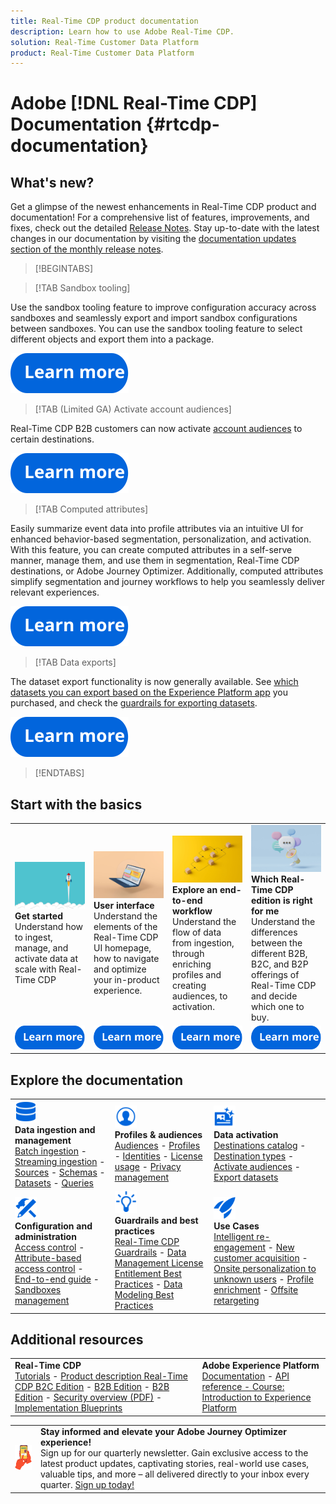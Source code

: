 ```yaml
---
title: Real-Time CDP product documentation
description: Learn how to use Adobe Real-Time CDP.
solution: Real-Time Customer Data Platform
product: Real-Time Customer Data Platform
---
```

# Adobe [!DNL Real-Time CDP] Documentation {#rtcdp-documentation}

## What's new?

Get a glimpse of the newest enhancements in Real-Time CDP product and documentation! For a comprehensive list of features, improvements, and fixes, check out the detailed [Release Notes](/help/release-notes/latest/latest.md). Stay up-to-date with the latest changes in our documentation by visiting the [documentation updates section of the monthly release notes](/help/release-notes/latest/latest.md#documentation-updates).

>[!BEGINTABS]

>[!TAB Sandbox tooling]

Use the sandbox tooling feature to improve configuration accuracy across sandboxes and seamlessly export and import sandbox configurations between sandboxes. You can use the sandbox tooling feature to select different objects and export them into a package.

[![image](assets/do-not-localize/learn-more-button.svg)](/help/sandboxes/ui/sandbox-tooling.md)

>[!TAB (Limited GA) Activate account audiences] 

Real-Time CDP B2B customers can now activate [account audiences](/help/segmentation/ui/account-audiences.md) to certain destinations. 

[![image](assets/do-not-localize/learn-more-button.svg)](/help/destinations/ui/activate-account-audiences.md)

>[!TAB Computed attributes] 

Easily summarize event data into profile attributes via an intuitive UI for enhanced behavior-based segmentation, personalization, and activation. With this feature, you can create computed attributes in a self-serve manner, manage them, and use them in segmentation, Real-Time CDP destinations, or Adobe Journey Optimizer. Additionally, computed attributes simplify segmentation and journey workflows to help you seamlessly deliver relevant experiences.

[![image](assets/do-not-localize/learn-more-button.svg)](/help/profile/computed-attributes/overview.md)

>[!TAB Data exports] 

The dataset export functionality is now generally available. See [which datasets you can export based on the Experience Platform app](../destinations/ui/export-datasets.md#datasets-to-export) you purchased, and check the [guardrails for exporting datasets](/help/destinations/guardrails.md#dataset-exports).

[![image](assets/do-not-localize/learn-more-button.svg)](../destinations/ui/export-datasets.md)

>[!ENDTABS]

## Start with the basics

<table style="table-layout:fixed">
  <tr style="border: 0;">
    <td>
    <a href="/help/rtcdp/get-started.md"><img src="assets/do-not-localize/start-quick.png"></a>
    <div><strong>Get started</strong><br/>Understand how to ingest, manage, and activate data at scale with Real-Time CDP</div>
    </td>
    <td>
    <a href="/help/landing/ui-guide.md"><img src="assets/do-not-localize/start-interface.jpeg"></a>
    <div><strong>User interface</strong><br/>Understand the elements of the Real-Time CDP UI homepage, how to navigate and optimize your in-product experience.</div>
    </td>
    <td>
    <a href="/help/landing/end-to-end-tutorial.md"><img src="assets/do-not-localize/start-journey.jpeg"></a>
    <div><strong>Explore an end-to-end workflow</strong><br/>Understand the flow of data from ingestion, through enriching profiles and creating audiences, to activation.
    </div>
    </td>
    <td>
    <a href="/help/rtcdp/overview.md#rtcdp-editions"><img src="assets/do-not-localize/start-campaign.jpeg"></a>
    <div><strong>Which Real-Time CDP edition is right for me</strong><br/>Understand the differences between the different B2B, B2C, and B2P offerings of Real-Time CDP and decide which one to buy.</div>
    </td>
  </tr>
  <tr style="border: 0;">
    <td align="center"><a href="/help/rtcdp/overview.md"><img src="assets/do-not-localize/learn-more-button.svg"></a></td>
    <td align="center"><a href="/help/rtcdp/home-page-dashboards.md"><img src="assets/do-not-localize/learn-more-button.svg"></a></td>
    <td align="center"><a href="/help/landing/end-to-end-tutorial.md"><img src="assets/do-not-localize/learn-more-button.svg"></a></td>
    <td align="center"><a href="/help/rtcdp/overview.md#rtcdp-editions"><img src="assets/do-not-localize/learn-more-button.svg"></a></td>
    </tr>
</table>

## Explore the documentation

<table style="table-layout:auto">
  <tr style="border: 0;">
    <td>
      <img src="assets/do-not-localize/icon-data.svg" width="35px"><br/>
      <strong>Data ingestion and management</strong><br/><a href="/help/ingestion/batch-ingestion/overview.md">Batch ingestion</a> - <a href="/help/ingestion/streaming-ingestion/overview.md">Streaming ingestion</a> - <a href="/help/sources/home.md">Sources</a> - <a href="/help/xdm/schema/composition.md">Schemas</a> - <a href="/help/catalog/datasets/overview.md">Datasets</a> - <a href="/help/query-service/home.md">Queries</a>
    </td>
    <td>
      <img src="assets/do-not-localize/icon_profile-audience.svg" width="35px"><br/>
      <strong>Profiles & audiences</strong><br/><a href="/help/segmentation/home.md">Audiences</a> - <a href="/help/profile/home.md">Profiles</a> - <a href="/help/identity-service/home.md">Identities</a> - <a href="/help/dashboards/guides/license-usage.md">License usage</a> - <a href="/help/privacy-service/home.md">Privacy management</a>
    </td>
    <td>
      <img src="assets/do-not-localize/icon-content.svg" width="35px"><br/>
      <strong>Data activation</strong><br/><a href="/help/destinations/catalog/overview.md">Destinations catalog</a> - <a href="/help/destinations/destination-types.md">Destination types</a> - <a href="/help/destinations/ui/activation-overview.md">Activate audiences</a>  - <a href="/help/destinations/ui/export-datasets.md">Export datasets</a>
    </td>
  </tr>
  <tr style="border: 0;">
    <td>
      <img src="assets/do-not-localize/icon-configure.svg" width="35px"><br/>
      <strong>Configuration and administration</strong><br/><a href="/help/access-control/home.md">Access control</a> - <a href="/help/access-control/abac/overview.md">Attribute-based access control</a> - <a href="/help/access-control/abac/end-to-end-guide.md">End-to-end guide</a> - <a href="/help/sandboxes/home.md">Sandboxes management</a> 
    </td>
    <td>
      <img src="assets/do-not-localize/icon-learn.svg" width="35px"><br/>
      <strong>Guardrails and best practices</strong><br/><a href="/help/rtcdp/guardrails/overview.md">Real-Time CDP Guardrails</a> - <a href="/help/landing/license-usage-and-guardrails/data-management-best-practices.md">Data Management License Entitlement Best Practices</a> - <a href="/help/xdm/schema/best-practices.md">Data Modeling Best Practices</a> 
    </td>
    <td>
      <img src="assets/do-not-localize/icon-quick-start.svg" width="35px"><br/>
      <strong>Use Cases</strong><br/><a href="/help/rtcdp/use-case-guides/intelligent-re-engagement/intelligent-re-engagement.md">Intelligent re-engagement</a> - <a href="/help/rtcdp/partner-data/prospecting.md">New customer acquisition</a> - <a href="/help/rtcdp/partner-data/onsite-personalization.md">Onsite personalization to unknown users</a> - <a href="/help/rtcdp/partner-data/supplement-first-party-profiles.md">Profile enrichment</a> - <a href="/help/rtcdp/partner-data/offsite-retargeting.md">Offsite retargeting</a>
    </td>
  </tr>
</table> 

## Additional resources

<table style="table-layout:fixed"><tr style="border: 0;">
<td><strong>Real-Time CDP</strong><br/>
<a href="https://experienceleague.adobe.com/docs/platform-learn/tutorials/overview.html?lang=en" target="_blank">Tutorials</a> - <a href="https://helpx.adobe.com/legal/product-descriptions/real-time-customer-data-platform-b2c-edition-prime-and-ultimate-packages.html" target="_blank">Product description Real-Time CDP B2C Edition</a> - <a href="https://helpx.adobe.com/legal/product-descriptions/real-time-customer-data-platform-b2c-edition-prime-and-ultimate-packages.html" target="_blank">B2B Edition</a> - <a href="https://helpx.adobe.com/legal/product-descriptions/real-time-customer-data-platform-b2c-edition-prime-and-ultimate-packages.html" target="_blank">B2B Edition</a> - <a href="https://www.adobe.com/content/dam/cc/en/trust-center/ungated/whitepapers/experience-cloud/ADB_Experience_Platform_Security_Overview.pdf" target="_blank">Security overview (PDF)</a> - <a href="https://developer.adobe.com/journey-optimizer-apis/" target="_blank">Implementation Blueprints</a>
</td>
<td><strong>Adobe Experience Platform</strong><br/>
<a href="https://experienceleague.adobe.com/docs/experience-platform/landing/home.html" target="_blank">Documentation</a> - <a href="https://developer.adobe.com/experience-platform-apis/" target="_blank">API reference - <a href="https://experienceleague.adobe.com/docs/courses/using/experienceplatform-u-1-2020-1.html" target="_blank">Course: Introduction to Experience Platform</a></a>
</td>
</tr></table>

<table style="table-layout:auto"><tr style="border: 0;"><td><img src="assets/do-not-localize/newsletter.png"></td><td>
<b>Stay informed and elevate your Adobe Journey Optimizer experience!</b><br/>Sign up for our quarterly newsletter. Gain exclusive access to the latest product updates, captivating stories, real-world use cases, valuable tips, and more – all delivered directly to your inbox every quarter. <a href="https://www.adobe.com/subscription/Adobe_Journey_Optimizer_NL.html">Sign up today!</a></td></tr></table>

